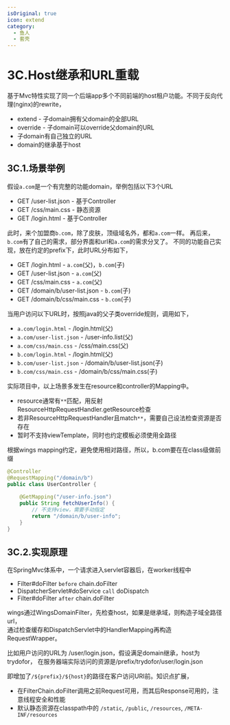 ```yaml
---
isOriginal: true
icon: extend
category:
  - 鱼人
  - 套壳
---
```


# 3C.Host继承和URL重载

基于Mvc特性实现了同一个后端app多个不同前端的host租户功能。不同于反向代理(nginx)的rewrite，

* extend - 子domain拥有父domain的全部URL
* override - 子domain可以override父domain的URL
* 子domain有自己独立的URL
* domain的继承基于host

## 3C.1.场景举例

假设`a.com`是一个有完整的功能domain，举例包括以下3个URL

* GET /user-list.json - 基于Controller
* GET /css/main.css - 静态资源
* GET /login.html - 基于Controller

此时，来个加盟商`b.com`，除了皮肤，顶级域名外，都和`a.com`一样。
再后来，`b.com`有了自己的需求，部分界面和url和`a.com`的需求分叉了。
不同的功能自己实现，放在约定的prefix下，此时URL分布如下，

* GET /login.html - `a.com`(父)，`b.com`(子)
* GET /user-list.json - `a.com`(父)
* GET /css/main.css - `a.com`(父)
* GET /domain/b/user-list.json - `b.com`(子)
* GET /domain/b/css/main.css - `b.com`(子)

当用户访问以下URL时，按照java的父子类override规则，调用如下，

* `a.com/login.html` - /login.html(父)
* `a.com/user-list.json` - /user-info.list(父)
* `a.com/css/main.css` - /css/main.css(父)
* `b.com/login.html` - /login.html(父)
* `b.com/user-list.json` - /domain/b/user-list.json(子)
* `b.com/css/main.css` - /domain/b/css/main.css(子)

实际项目中，以上场景多发生在resource和controller的Mapping中。

* resource通常有`**`匹配，用反射ResourceHttpRequestHandler.getResource检查
* 若非ResourceHttpRequestHandler且match`**`，需要自己设法检查资源是否存在
* 暂时不支持viewTemplate，同时也约定模板必须使用全路径

根据wings mapping约定，避免使用相对路径，所以，b.com要在在class级做前缀

```java
@Controller
@RequestMapping("/domain/b")
public class UserController {
 
    @GetMapping("/user-info.json")
    public String fetchUserInfo() {
        // 不支持view，需要手动指定
        return "/domain/b/user-info";
    }
}
```

## 3C.2.实现原理

在SpringMvc体系中，一个请求进入servlet容器后，在worker线程中

* Filter#doFilter `before` chain.doFilter
* DispatcherServlet#doService `call` doDispatch
* Filter#doFilter `after` chain.doFilter

wings通过WingsDomainFilter，先检查host，如果是继承域，则构造子域全路径url，  
通过检查缓存和DispatchServlet中的HandlerMapping再构造RequestWrapper。

比如用户访问的URL为 /user/login.json，假设满足domain继承，host为trydofor，
在服务器端实际访问的资源是/prefix/trydofor/user/login.json

即增加了`/${prefix}/${host}`的路径在客户访问URI前。知识点扩展，

* 在FilterChain.doFilter调用之前Request可用，而其后Response可用的，注意线程安全和性能
* 默认静态资源在classpath中的 `/static`, `/public`, `/resources`, `/META-INF/resources`
